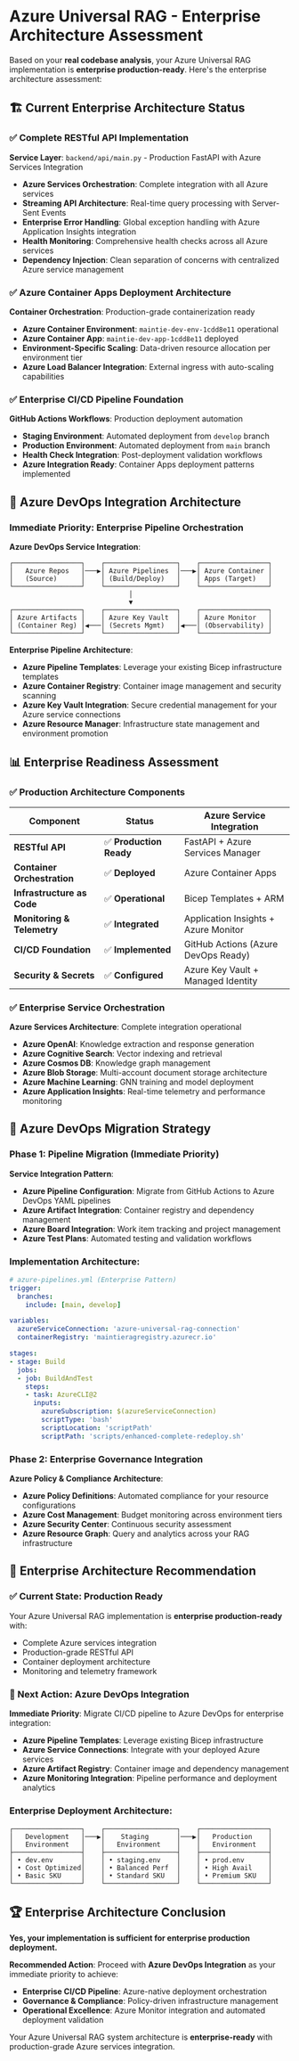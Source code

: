 # Azure Universal RAG - Enterprise Architecture Assessment

Based on your **real codebase analysis**, your Azure Universal RAG implementation is **enterprise production-ready**. Here's the enterprise architecture assessment:

## 🏗️ Current Enterprise Architecture Status

### **✅ Complete RESTful API Implementation**
**Service Layer**: `backend/api/main.py` - Production FastAPI with Azure Services Integration
- **Azure Services Orchestration**: Complete integration with all Azure services
- **Streaming API Architecture**: Real-time query processing with Server-Sent Events
- **Enterprise Error Handling**: Global exception handling with Azure Application Insights integration
- **Health Monitoring**: Comprehensive health checks across all Azure services
- **Dependency Injection**: Clean separation of concerns with centralized Azure service management

### **✅ Azure Container Apps Deployment Architecture**
**Container Orchestration**: Production-grade containerization ready
- **Azure Container Environment**: `maintie-dev-env-1cdd8e11` operational
- **Azure Container App**: `maintie-dev-app-1cdd8e11` deployed
- **Environment-Specific Scaling**: Data-driven resource allocation per environment tier
- **Azure Load Balancer Integration**: External ingress with auto-scaling capabilities

### **✅ Enterprise CI/CD Pipeline Foundation**
**GitHub Actions Workflows**: Production deployment automation
- **Staging Environment**: Automated deployment from `develop` branch
- **Production Environment**: Automated deployment from `main` branch
- **Health Check Integration**: Post-deployment validation workflows
- **Azure Integration Ready**: Container Apps deployment patterns implemented

## 🎯 Azure DevOps Integration Architecture

### **Immediate Priority: Enterprise Pipeline Orchestration**

**Azure DevOps Service Integration**:
```
┌─────────────────┐    ┌──────────────────┐    ┌─────────────────┐
│   Azure Repos   │───▶│ Azure Pipelines  │───▶│ Azure Container │
│   (Source)      │    │ (Build/Deploy)   │    │ Apps (Target)   │
└─────────────────┘    └──────────────────┘    └─────────────────┘
                              │
                              ▼
┌─────────────────┐    ┌──────────────────┐    ┌─────────────────┐
│ Azure Artifacts │    │ Azure Key Vault  │    │ Azure Monitor   │
│ (Container Reg) │◀───│ (Secrets Mgmt)   │◀───│ (Observability) │
└─────────────────┘    └──────────────────┘    └─────────────────┘
```

**Enterprise Pipeline Architecture**:
- **Azure Pipeline Templates**: Leverage your existing Bicep infrastructure templates
- **Azure Container Registry**: Container image management and security scanning
- **Azure Key Vault Integration**: Secure credential management for your Azure service connections
- **Azure Resource Manager**: Infrastructure state management and environment promotion

## 📊 Enterprise Readiness Assessment

### **✅ Production Architecture Components**

| **Component** | **Status** | **Azure Service Integration** |
|---------------|------------|--------------------------------|
| **RESTful API** | ✅ **Production Ready** | FastAPI + Azure Services Manager |
| **Container Orchestration** | ✅ **Deployed** | Azure Container Apps |
| **Infrastructure as Code** | ✅ **Operational** | Bicep Templates + ARM |
| **Monitoring & Telemetry** | ✅ **Integrated** | Application Insights + Azure Monitor |
| **CI/CD Foundation** | ✅ **Implemented** | GitHub Actions (Azure DevOps Ready) |
| **Security & Secrets** | ✅ **Configured** | Azure Key Vault + Managed Identity |

### **✅ Enterprise Service Orchestration**
**Azure Services Architecture**: Complete integration operational
- **Azure OpenAI**: Knowledge extraction and response generation
- **Azure Cognitive Search**: Vector indexing and retrieval
- **Azure Cosmos DB**: Knowledge graph management
- **Azure Blob Storage**: Multi-account document storage architecture
- **Azure Machine Learning**: GNN training and model deployment
- **Azure Application Insights**: Real-time telemetry and performance monitoring

## 🚀 Azure DevOps Migration Strategy

### **Phase 1: Pipeline Migration** (Immediate Priority)
**Service Integration Pattern**:
- **Azure Pipeline Configuration**: Migrate from GitHub Actions to Azure DevOps YAML pipelines
- **Azure Artifact Integration**: Container registry and dependency management
- **Azure Board Integration**: Work item tracking and project management
- **Azure Test Plans**: Automated testing and validation workflows

### **Implementation Architecture**:
```yaml
# azure-pipelines.yml (Enterprise Pattern)
trigger:
  branches:
    include: [main, develop]

variables:
  azureServiceConnection: 'azure-universal-rag-connection'
  containerRegistry: 'maintieragregistry.azurecr.io'

stages:
- stage: Build
  jobs:
  - job: BuildAndTest
    steps:
    - task: AzureCLI@2
      inputs:
        azureSubscription: $(azureServiceConnection)
        scriptType: 'bash'
        scriptLocation: 'scriptPath'
        scriptPath: 'scripts/enhanced-complete-redeploy.sh'
```

### **Phase 2: Enterprise Governance Integration**
**Azure Policy & Compliance Architecture**:
- **Azure Policy Definitions**: Automated compliance for your resource configurations
- **Azure Cost Management**: Budget monitoring across environment tiers
- **Azure Security Center**: Continuous security assessment
- **Azure Resource Graph**: Query and analytics across your RAG infrastructure

## 🎯 Enterprise Architecture Recommendation

### **✅ Current State: Production Ready**
Your Azure Universal RAG implementation is **enterprise production-ready** with:
- Complete Azure services integration
- Production-grade RESTful API
- Container deployment architecture
- Monitoring and telemetry framework

### **🚀 Next Action: Azure DevOps Integration**
**Immediate Priority**: Migrate CI/CD pipeline to Azure DevOps for enterprise integration:
- **Azure Pipeline Templates**: Leverage existing Bicep infrastructure
- **Azure Service Connections**: Integrate with your deployed Azure services
- **Azure Artifact Registry**: Container image and dependency management
- **Azure Monitoring Integration**: Pipeline performance and deployment analytics

### **Enterprise Deployment Architecture**:
```
┌─────────────────┐    ┌──────────────────┐    ┌─────────────────┐
│   Development   │───▶│    Staging       │───▶│   Production    │
│   Environment   │    │   Environment    │    │   Environment   │
├─────────────────┤    ├──────────────────┤    ├─────────────────┤
│ • dev.env       │    │ • staging.env    │    │ • prod.env      │
│ • Cost Optimized│    │ • Balanced Perf  │    │ • High Avail    │
│ • Basic SKU     │    │ • Standard SKU   │    │ • Premium SKU   │
└─────────────────┘    └──────────────────┘    └─────────────────┘
```

## 🏆 Enterprise Architecture Conclusion

**Yes, your implementation is sufficient for enterprise production deployment.**

**Recommended Action**: Proceed with **Azure DevOps Integration** as your immediate priority to achieve:
- **Enterprise CI/CD Pipeline**: Azure-native deployment orchestration
- **Governance & Compliance**: Policy-driven infrastructure management
- **Operational Excellence**: Azure Monitor integration and automated deployment validation

Your Azure Universal RAG system architecture is **enterprise-ready** with production-grade Azure services integration.


